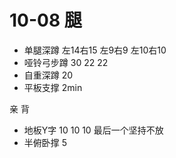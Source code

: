 # 10-08 腿

* 单腿深蹲 左14右15 左9右9 左10右10
* 哑铃弓步蹲 30 22 22
* 自重深蹲 20
* 平板支撑 2min

亲 背

* 地板Y字 10 10 10 最后一个坚持不放
* 半俯卧撑 5 
